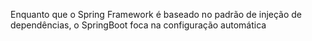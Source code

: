 Enquanto que o Spring Framework é baseado no padrão de injeção de dependências, o SpringBoot foca na configuração automática

